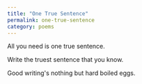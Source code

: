 ```yaml
---
title: "One True Sentence"
permalink: one-true-sentence
category: poems
---
```


All you need is one true sentence.

Write the truest sentence that you know.

Good writing's nothing but hard boiled eggs.
